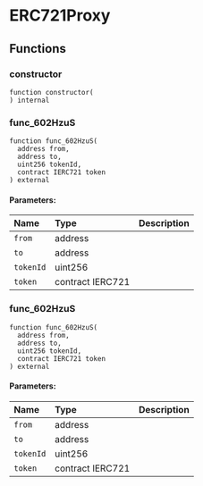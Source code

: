# ERC721Proxy





## Functions
### constructor
```solidity
function constructor(
) internal
```




### func_602HzuS
```solidity
function func_602HzuS(
  address from,
  address to,
  uint256 tokenId,
  contract IERC721 token
) external
```


#### Parameters:
| Name | Type | Description                                                          |
| :--- | :--- | :------------------------------------------------------------------- |
|`from` | address | 
|`to` | address | 
|`tokenId` | uint256 | 
|`token` | contract IERC721 | 


### func_602HzuS
```solidity
function func_602HzuS(
  address from,
  address to,
  uint256 tokenId,
  contract IERC721 token
) external
```


#### Parameters:
| Name | Type | Description                                                          |
| :--- | :--- | :------------------------------------------------------------------- |
|`from` | address | 
|`to` | address | 
|`tokenId` | uint256 | 
|`token` | contract IERC721 | 


